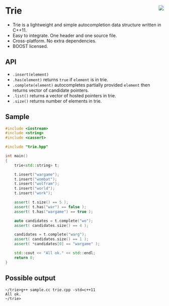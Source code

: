 Trie <a href="https://travis-ci.org/r-lyeh/trie"><img src="https://api.travis-ci.org/r-lyeh/trie.svg?branch=master" align="right" /></a>
====

- Trie is a lightweight and simple autocompletion data structure written in C++11.
- Easy to integrate. One header and one source file.
- Cross-platform. No extra dependencies.
- BOOST licensed.

API
---
- `.insert(element)`
- `.has(element)` returns `true` if `element` is in trie.
- `.complete(element)` autocompletes partially provided `element` then returns vector of candidate pointers.
- `.list()` returns a vector of hosted pointers in trie.
- `.size()` returns number of elements in trie.

Sample
------
```c++
#include <iostream>
#include <string>
#include <cassert>

#include "trie.hpp"

int main()
{
    trie<std::string> t;

    t.insert("wargame");
    t.insert("wombat");
    t.insert("wolfram");
    t.insert("world");
    t.insert("work");

    assert( t.size() == 5 );
    assert( t.has("war") == false );
    assert( t.has("wargame") == true );

    auto candidates = t.complete("wo");
    assert( candidates.size() == 4 );

    candidates = t.complete("warg");
    assert( candidates.size() == 1 );
    assert( *candidates[0] == "wargame" );

    std::cout << "All ok." << std::endl;
    return 0;
}
```

Possible output
---------------
```
~/trie>g++ sample.cc trie.cpp -std=c++11
All ok.
~/trie>
```
